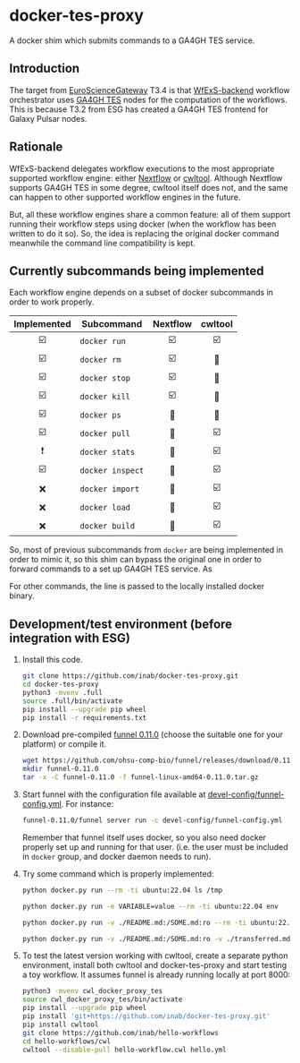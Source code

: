 # docker-tes-proxy

A docker shim which submits commands to a GA4GH TES service.

## Introduction

The target from [EuroScienceGateway](https://galaxyproject.org/projects/esg/) T3.4
is that [WfExS-backend](https://github.com/inab/WfExS-backend) workflow
orchestrator uses [GA4GH TES](https://ga4gh.github.io/task-execution-schemas/docs/)
nodes for the computation of the
workflows. This is because T3.2 from ESG has created a GA4GH TES frontend
for Galaxy Pulsar nodes.

## Rationale
WfExS-backend delegates workflow executions to the most appropriate 
supported workflow engine: either [Nextflow](https://www.nextflow.io)
or [cwltool](https://cwltool.readthedocs.io). Although Nextflow supports
GA4GH TES in some degree, cwltool itself does not, and the same can happen
to other supported workflow engines in the future.

But, all these workflow engines share a common feature: all of them support
running their workflow steps using docker (when the workflow has been written
to do it so). So, the idea is replacing the original docker command
meanwhile the command line compatibility is kept.

## Currently subcommands being implemented

Each workflow engine depends on a subset of docker subcommands in order
to work properly.

| Implemented | Subcommand | Nextflow | cwltool |
|:-----------:|------------|:--------:|:-------:|
| :ballot_box_with_check: | `docker run` | :ballot_box_with_check: | :ballot_box_with_check: |
| :ballot_box_with_check: | `docker rm` | :ballot_box_with_check: | :black_square_button: |
| :ballot_box_with_check: | `docker stop` | :ballot_box_with_check: | :black_square_button: |
| :ballot_box_with_check: | `docker kill` | :ballot_box_with_check: | :black_square_button: |
| :ballot_box_with_check: | `docker ps` | :black_square_button: | :black_square_button: |
| :ballot_box_with_check: | `docker pull` | :black_square_button: | :ballot_box_with_check: |
| :heavy_exclamation_mark: | `docker stats` | :black_square_button: | :ballot_box_with_check: |
| :ballot_box_with_check: | `docker inspect` | :black_square_button: | :ballot_box_with_check: |
| :x: | `docker import` | :black_square_button: | :ballot_box_with_check: |
| :x: | `docker load` | :black_square_button: | :ballot_box_with_check: |
| :x: | `docker build` | :black_square_button: | :ballot_box_with_check: |

So, most of previous subcommands from `docker` are being implemented in order to mimic it,
so this shim can bypass the original one in order to forward commands
to a set up GA4GH TES service. As 

For other commands, the line is passed to the locally installed docker binary.

## Development/test environment (before integration with ESG)

1. Install this code.
   
   ```bash
   git clone https://github.com/inab/docker-tes-proxy.git
   cd docker-tes-proxy
   python3 -mvenv .full
   source .full/bin/activate
   pip install --upgrade pip wheel
   pip install -r requirements.txt
   ```

2. Download pre-compiled [funnel 0.11.0](https://github.com/ohsu-comp-bio/funnel/releases/tag/0.11.0)
   (choose the suitable one for your platform) or compile it.
   
   ```bash
   wget https://github.com/ohsu-comp-bio/funnel/releases/download/0.11.0/funnel-linux-amd64-0.11.0.tar.gz
   mkdir funnel-0.11.0
   tar -x -C funnel-0.11.0 -f funnel-linux-amd64-0.11.0.tar.gz
   ```
   
3. Start funnel with the configuration file available at [devel-config/funnel-config.yml](devel-config/funnel-config.yml).
   For instance:
   
   ```bash
   funnel-0.11.0/funnel server run -c devel-config/funnel-config.yml
   ```
   
   Remember that funnel itself uses docker, so you also need docker properly set up and running for that user.
   (i.e. the user must be included in `docker` group, and docker daemon needs to run).
   
4. Try some command which is properly implemented:
   
   ```bash
   python docker.py run --rm -ti ubuntu:22.04 ls /tmp
   ```

   ```bash
   python docker.py run -e VARIABLE=value --rm -ti ubuntu:22.04 env
   ```

   ```bash
   python docker.py run -v ./README.md:/SOME.md:ro --rm -ti ubuntu:22.04 md5sum /SOME.md
   ```

   ```bash
   python docker.py run -v ./README.md:/SOME.md:ro -v ./transferred.md:/tmp/OTHER.md --rm -ti ubuntu:22.04 cp /SOME.md /tmp/OTHER.md
   ```

5. To test the latest version working with cwltool, create a separate python environment, install both cwltool and docker-tes-proxy and start testing a toy workflow.
It assumes funnel is already running locally at port 8000:

   ```bash
   python3 -mvenv cwl_docker_proxy_tes
   source cwl_docker_proxy_tes/bin/activate
   pip install --upgrade pip wheel
   pip install 'git+https://github.com/inab/docker-tes-proxy.git'
   pip install cwltool
   git clone https://github.com/inab/hello-workflows
   cd hello-workflows/cwl
   cwltool --disable-pull hello-workflow.cwl hello.yml
   ```